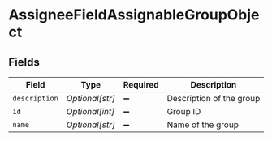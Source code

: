 # AssigneeFieldAssignableGroupObject


## Fields

| Field                    | Type                     | Required                 | Description              |
| ------------------------ | ------------------------ | ------------------------ | ------------------------ |
| `description`            | *Optional[str]*          | :heavy_minus_sign:       | Description of the group |
| `id`                     | *Optional[int]*          | :heavy_minus_sign:       | Group ID                 |
| `name`                   | *Optional[str]*          | :heavy_minus_sign:       | Name of the group        |